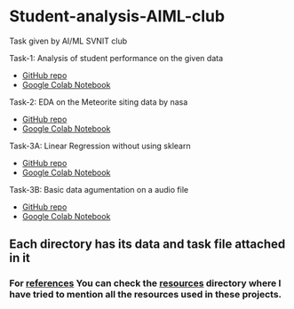 # Student-analysis-AIML-club
Task given by AI/ML SVNIT club

Task-1: Analysis of student performance on the given data
- [GitHub repo](https://github.com/mayureshmahavarkar18/Student-analysis-AIML-club/tree/main/Student_performance)
- [Google Colab Notebook](https://colab.research.google.com/drive/1A_6WgAJatA__IEMQ6vnKQ0Rq5pGH-X09)

Task-2: EDA on the Meteorite siting data by nasa 
- [GitHub repo](https://colab.research.google.com/drive/1A_6WgAJatA__IEMQ6vnKQ0Rq5pGH-X09)
- [Google Colab Notebook](https://colab.research.google.com/drive/1yPUN12pWzxJFSwfQ1CptFyq1w-VqKBJv)

Task-3A: Linear Regression without using sklearn
- [GitHub repo](https://github.com/mayureshmahavarkar18/Student-analysis-AIML-club/tree/main/Linear_regression)
- [Google Colab Notebook](https://colab.research.google.com/drive/1tE2Z9VAUkCxTOYkmdfMtFhTneGEHxmqq)

Task-3B: Basic data agumentation on a audio file
- [GitHub repo](https://github.com/mayureshmahavarkar18/Student-analysis-AIML-club/tree/main/Basic_audio_agumentation)
- [Google Colab Notebook](https://colab.research.google.com/drive/1A_6WgAJatA__IEMQ6vnKQ0Rq5pGH-X09)

## Each directory has its data and task file attached in it
### For [references](https://github.com/mayureshmahavarkar18/Student-analysis-AIML-club/blob/main/resources/resources_used.md) You can check the [resources](https://github.com/mayureshmahavarkar18/Student-analysis-AIML-club/tree/main/resources) directory where I have tried to mention all the resources used in these projects.
